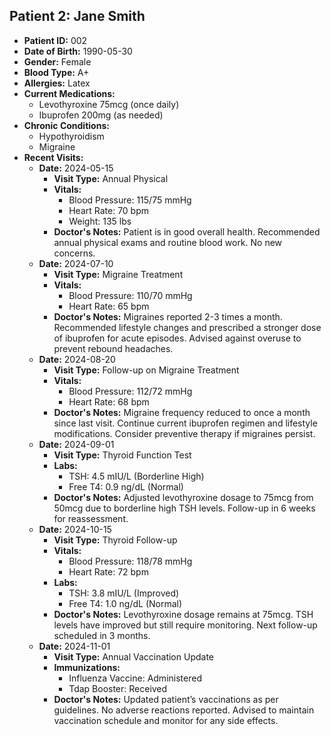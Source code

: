 ## Patient 2: Jane Smith
- **Patient ID:** 002
- **Date of Birth:** 1990-05-30
- **Gender:** Female
- **Blood Type:** A+
- **Allergies:** Latex
- **Current Medications:** 
  - Levothyroxine 75mcg (once daily)
  - Ibuprofen 200mg (as needed)
- **Chronic Conditions:** 
  - Hypothyroidism
  - Migraine
- **Recent Visits:**
  - **Date:** 2024-05-15
    - **Visit Type:** Annual Physical
    - **Vitals:**
      - Blood Pressure: 115/75 mmHg
      - Heart Rate: 70 bpm
      - Weight: 135 lbs
    - **Doctor's Notes:** Patient is in good overall health. Recommended annual physical exams and routine blood work. No new concerns.
  - **Date:** 2024-07-10
    - **Visit Type:** Migraine Treatment
    - **Vitals:**
      - Blood Pressure: 110/70 mmHg
      - Heart Rate: 65 bpm
    - **Doctor's Notes:** Migraines reported 2-3 times a month. Recommended lifestyle changes and prescribed a stronger dose of ibuprofen for acute episodes. Advised against overuse to prevent rebound headaches.
  - **Date:** 2024-08-20
    - **Visit Type:** Follow-up on Migraine Treatment
    - **Vitals:**
      - Blood Pressure: 112/72 mmHg
      - Heart Rate: 68 bpm
    - **Doctor's Notes:** Migraine frequency reduced to once a month since last visit. Continue current ibuprofen regimen and lifestyle modifications. Consider preventive therapy if migraines persist.
  - **Date:** 2024-09-01
    - **Visit Type:** Thyroid Function Test
    - **Labs:**
      - TSH: 4.5 mIU/L (Borderline High)
      - Free T4: 0.9 ng/dL (Normal)
    - **Doctor's Notes:** Adjusted levothyroxine dosage to 75mcg from 50mcg due to borderline high TSH levels. Follow-up in 6 weeks for reassessment.
  - **Date:** 2024-10-15
    - **Visit Type:** Thyroid Follow-up
    - **Vitals:**
      - Blood Pressure: 118/78 mmHg
      - Heart Rate: 72 bpm
    - **Labs:**
      - TSH: 3.8 mIU/L (Improved)
      - Free T4: 1.0 ng/dL (Normal)
    - **Doctor's Notes:** Levothyroxine dosage remains at 75mcg. TSH levels have improved but still require monitoring. Next follow-up scheduled in 3 months.
  - **Date:** 2024-11-01
    - **Visit Type:** Annual Vaccination Update
    - **Immunizations:**
      - Influenza Vaccine: Administered
      - Tdap Booster: Received
    - **Doctor's Notes:** Updated patient’s vaccinations as per guidelines. No adverse reactions reported. Advised to maintain vaccination schedule and monitor for any side effects.
